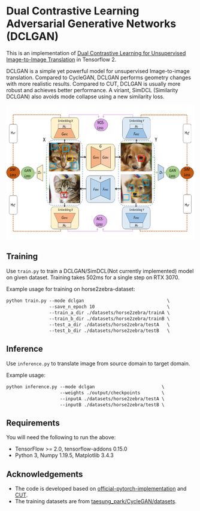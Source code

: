 # Dual Contrastive Learning Adversarial Generative Networks (DCLGAN)
This is an implementation of [Dual Contrastive Learning for Unsupervised Image-to-Image Translation](https://arxiv.org/abs/2104.07689) in Tensorflow 2.

DCLGAN is a simple yet powerful model for unsupervised Image-to-image translation. Compared to CycleGAN, DCLGAN performs geometry changes with more realistic results. Compared to CUT, DCLGAN is usually more robust and achieves better performance. A viriant, SimDCL (Similarity DCLGAN) also avoids mode collapse using a new similarity loss.

<div align = 'center'>
  <img src = 'images/dclgan.png' height = '360px'>
</div>

## Training
Use `train.py` to train a DCLGAN/SimDCL(Not currently implemented) model on given dataset.
Training takes 502ms for a single step on RTX 3070.

Example usage for training on horse2zebra-dataset:
```
python train.py --mode dclgan                               \
                --save_n_epoch 10                           \
                --train_a_dir ./datasets/horse2zebra/trainA \
                --train_b_dir ./datasets/horse2zebra/trainB \
                --test_a_dir ./datasets/horse2zebra/testA   \
                --test_b_dir ./datasets/horse2zebra/testB   \
```


## Inference
Use `inference.py` to translate image from source domain to target domain.

Example usage:
```
python inference.py --mode dclgan                         \
                    --weights ./output/checkpoints        \
                    --inputA ./datasets/horse2zebra/testA \
                    --inputB ./datasets/horse2zebra/testB \
```


## Requirements
You will need the following to run the above:
- TensorFlow >= 2.0, tensorflow-addons 0.15.0
- Python 3, Numpy 1.19.5, Matplotlib 3.4.3

## Acknowledgements
- The code is developed based on [official-pytorch-implementation](https://github.com/JunlinHan/DCLGAN) and [CUT](https://github.com/cryu854/CUT).
- The training datasets are from [taesung_park/CycleGAN/datasets](https://people.eecs.berkeley.edu/~taesung_park/CycleGAN/datasets/).
